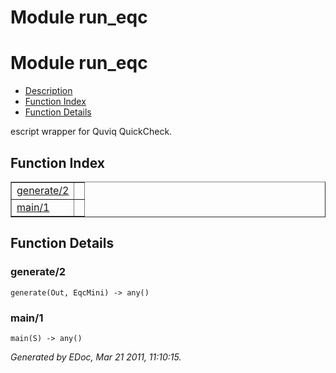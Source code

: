 Module run_eqc
==============


<h1>Module run_eqc</h1>

* [Description](#description)
* [Function Index](#index)
* [Function Details](#functions)


escript wrapper for Quviq QuickCheck.



<h2><a name="index">Function Index</a></h2>



<table width="100%" border="1" cellspacing="0" cellpadding="2" summary="function index"><tr><td valign="top"><a href="#generate-2">generate/2</a></td><td></td></tr><tr><td valign="top"><a href="#main-1">main/1</a></td><td></td></tr></table>


<a name="functions"></a>


<h2>Function Details</h2>


<a name="generate-2"></a>


<h3>generate/2</h3>





`generate(Out, EqcMini) -> any()`


<a name="main-1"></a>


<h3>main/1</h3>





`main(S) -> any()`



_Generated by EDoc, Mar 21 2011, 11:10:15._